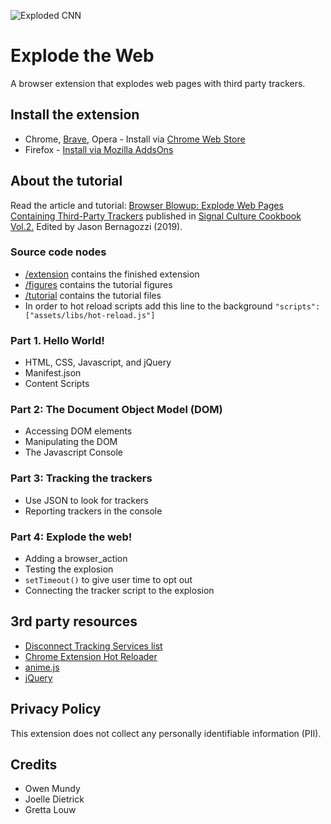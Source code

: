 
![Exploded CNN](https://github.com/sneakaway-studio/explode-the-web/blob/master/screenshots/exploded-cnn-440x280.png "Exploded CNN")



# Explode the Web

A browser extension that explodes web pages with third party trackers.



## Install the extension

* Chrome, [Brave](https://support.brave.com/hc/en-us/articles/360017909112-How-can-I-add-extensions-to-Brave-), Opera - Install via [Chrome Web Store](https://chrome.google.com/webstore/detail/explode-the-web/dmedbnfdhjfppcgbccpfaigicbnajhod)
* Firefox - [Install via Mozilla AddsOns](https://addons.mozilla.org/addon/explode-the-web/)



## About the tutorial

Read the article and tutorial: [Browser Blowup: Explode Web Pages Containing Third-Party Trackers](https://owenmundy.com/_site/content/_info/writing/sc_cookbook_2_browser_blowup.pdf) published in [Signal Culture Cookbook Vol.2.](http://signalculture.org/cookbookvol2.html#.XvZmqJNKiL4) Edited by Jason Bernagozzi (2019).


### Source code nodes

* [/extension](./extension) contains the finished extension
* [/figures](./figures) contains the tutorial figures
* [/tutorial](./tutorial) contains the tutorial files
* In order to hot reload scripts add this line to the background `"scripts": ["assets/libs/hot-reload.js"]`


### Part 1. Hello World!

* HTML, CSS, Javascript, and jQuery
* Manifest.json
* Content Scripts


### Part 2: The Document Object Model (DOM)

* Accessing DOM elements
* Manipulating the DOM
* The Javascript Console


### Part 3: Tracking the trackers

* Use JSON to look for trackers
* Reporting trackers in the console


### Part 4: Explode the web!

* Adding a browser_action
* Testing the explosion
* `setTimeout()` to give user time to opt out
* Connecting the tracker script to the explosion




## 3rd party resources

* [Disconnect Tracking Services list](https://github.com/disconnectme/disconnect-tracking-protection)
* [Chrome Extension Hot Reloader](https://github.com/xpl/crx-hotreload)
* [anime.js](https://github.com/juliangarnier/anime)
* [jQuery](https://jquery.org)


## Privacy Policy

This extension does not collect any personally identifiable information (PII).


## Credits

* Owen Mundy
* Joelle Dietrick
* Gretta Louw
